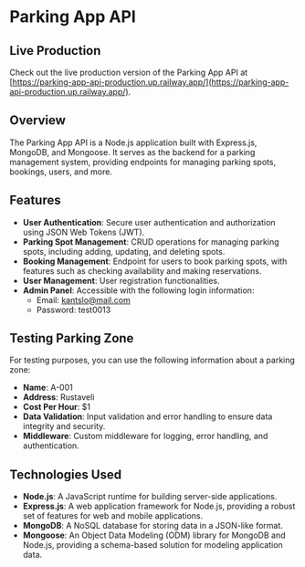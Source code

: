 # Parking App API

## Live Production
Check out the live production version of the Parking App API at [https://parking-app-api-production.up.railway.app/](https://parking-app-api-production.up.railway.app/).

## Overview
The Parking App API is a Node.js application built with Express.js, MongoDB, and Mongoose. It serves as the backend for a parking management system, providing endpoints for managing parking spots, bookings, users, and more.

## Features
- **User Authentication**: Secure user authentication and authorization using JSON Web Tokens (JWT).
- **Parking Spot Management**: CRUD operations for managing parking spots, including adding, updating, and deleting spots.
- **Booking Management**: Endpoint for users to book parking spots, with features such as checking availability and making reservations.
- **User Management**: User registration functionalities.
- **Admin Panel**: Accessible with the following login information:
  - Email: kantslo@mail.com
  - Password: test0013
## Testing Parking Zone
For testing purposes, you can use the following information about a parking zone:
- **Name**: A-001
- **Address**: Rustaveli
- **Cost Per Hour**: $1
- **Data Validation**: Input validation and error handling to ensure data integrity and security.
- **Middleware**: Custom middleware for logging, error handling, and authentication.

## Technologies Used
- **Node.js**: A JavaScript runtime for building server-side applications.
- **Express.js**: A web application framework for Node.js, providing a robust set of features for web and mobile applications.
- **MongoDB**: A NoSQL database for storing data in a JSON-like format.
- **Mongoose**: An Object Data Modeling (ODM) library for MongoDB and Node.js, providing a schema-based solution for modeling application data.
